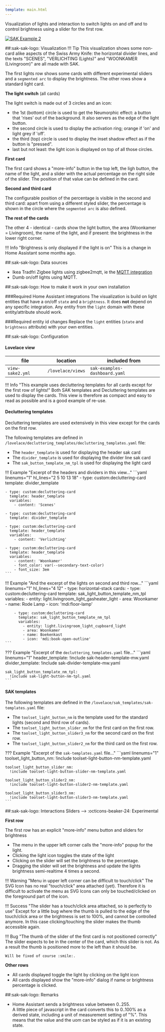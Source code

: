 ```yaml
---
template: main.html
---
```


Visualization of lights and interaction to switch lights on and off and to control brightness using a slider for the first row.

[![SAK Example 2]][SAK Example 2]

  [SAK Example 2]: ../assets/screenshots/sak-example-2.png
  
##:sak-sak-logo: Visualization
!!! Tip
    This visualization shows some non-card alike aspects of the Swiss Army Knife: the horizontal divider lines, and the texts "SCENES", "VERLICHTING (Lights)" and "WOONKAMER (Livingroom)" are all made with SAK.

The first lights row shows some cards with different experimental sliders and a `segmented arc` to display the brightness.
The other rows show a standard light card.

**The light switch** (all cards)

The light switch is made out of 3 circles and an icon:

- the 1st (bottom) circle is used to get the Neumorphic effect: a button that 'rises' out of the background. It also servers as the edge of the light button.
- the second circle is used to display the activation ring; orange if 'on' and light grey if 'off'.
- the third (top) circle is used to display the inset shadow effect as if the button is "pressed".
- last but not least: the light icon is displayed on top of all those circles.
    
**First card**

The first card shows a "more-info" button in the top left, the ligh button, the name of the light, and a slider with the actual percentage on the right side of the slider. The position of that value can be defined in the card.

**Second and third card**

The configurable position of the percentage is visible in the second and third card: apart from using a different styled slider, the percentage is shown in the circle where the `segmented arc` is also defined.

**The rest of the cards**

The other 4 - identical - cards show the light button, the area (Woonkamer = Livingroom), the name of the light, and if present: the brightness in the lower right corner.

!!! Info "Brightness is only displayed if the light is on"
    This is a change in Home Assistant some months ago.

##:sak-sak-logo: Data sources
- Ikea Tradfri Zigbee lights using zigbee2mqtt, ie the [MQTT integration](https://www.home-assistant.io/integrations/mqtt/)
- Dumb on/off lights using MQTT.

##:sak-sak-logo: How to make it work in your own installation

###Required Home Assistant integrations
The visualization is build on light entities that have a on/off `state` and a `brightness`. It does **not** depend on any specific integration.
Any entity from the `light` domain with these entity/attribute should work.

###Required entity id changes
Replace the `light` entities (`state` and `brightness` attribute) with your own entities.

##:sak-sak-logo: Configuration

#### Lovelace view
| file | location | included from |
| ---- | -------- | ------------- |
| `view-sake2.yml` | `/lovelace/views` | `sak-examples-dashboard.yaml`|

!!! Info "This example uses decluttering templates for all cards except for the first row of lights!"
    Both SAK templates and Decluttering templates are used to display the cards.
    This view is therefore as compact and easy to read as possible and is a good example of re-use.

#### Decluttering templates
Decluttering templates are used extensively in this view except for the cards on the first row.

The following templates are defined in `/lovelace/decluttering_templates/decluttering_templates.yaml` file:

- The `header_template` is used for displaying the header sak card
- The `divider_template` is used for displaying the divider line sak card
- The `sak_button_template_nm_tpl` is used for displaying the light card


!!! Example "Excerpt of the headers and dividers in this view..."
    ```yaml linenums="1" hl_lines="2 5 10 13 18"
    - type: custom:decluttering-card
      template: divider_template

    - type: custom:decluttering-card
      template: header_template
      variables:
        - content: 'Scenes'

    - type: custom:decluttering-card
      template: divider_template

    - type: custom:decluttering-card
      template: header_template
      variables:
        - content: 'Verlichting'

    - type: custom:decluttering-card
      template: header_template
      variables:
        - content: 'Woonkamer'
        - font_color: var(--secondary-text-color)
        - font_size: 3em
    ```
!!! Example "And the excerpt of the lights on second and third row..."
    ```yaml linenums="1" hl_lines="4 12"
    - type: horizontal-stack
      cards:
        - type: custom:decluttering-card
          template: sak_light_button_template_nm_tpl
          variables:
            - entity: light.livingroom_light_gasheater_light
            - area: Woonkamer
            - name: Rode Lamp
            - icon: 'mdi:floor-lamp'

        - type: custom:decluttering-card
          template: sak_light_button_template_nm_tpl
          variables:
            - entity: light.livingroom_light_cupboard_light
            - area: Woonkamer
            - name: Boekenkast
            - icon: 'mdi:book-open-outline'
    ```

??? Example "Excerpt of the `decluttering_templates.yaml` file..."
    ```yaml linenums="1"
    header_template:
      !include sak-header-template-mw.yaml
    divider_template:
      !include sak-divider-template-mw.yaml

    sak_light_button_template_nm_tpl:
      !include sak-light-button-nm-tpl.yaml 
    ```
#### SAK templates
The following templates are defined in the `/lovelace/sak_templates/sak-templates.yaml` file:

- The `toolset_light_button_nm` is the template used for the standard lights (second and third row of cards).
- The `toolset_light_button_slider_nm` for the first card on the first row.
- The `toolset_light_button_slider3_nm` for the second card on the first row.
- The `toolset_light_button_slider2_nm` for the third card on the first row.

??? Example "Excerpt of the `sak-templates.yaml` file..."
    ```yaml linenums="1"
    toolset_light_button_nm:
      !include toolset-light-button-nm-template.yaml

    toolset_light_button_slider_nm:
      !include toolset-light-button-slider-nm-template.yaml

    toolset_light_button_slider2_nm:
      !include toolset-light-button-slider2-nm-template.yaml

    toolset_light_button_slider3_nm:
      !include toolset-light-button-slider3-nm-template.yaml
    ```


##:sak-sak-logo: Interactions
Sliders --> :octicons-beaker-24: Experimental

**First row**

The first row has an explicit "more-info" menu button and sliders for brightness

-	The menu in the upper left corner calls the "more-info" popup for the light.
-	Clicking the light icon toggles the state of the light
-	Clicking on the slider will set the brightness to the percentage.
- Dragging the slider will set the brightness and update the lights brightness semi-realtime 4 times a second.

!!! Warning "Menu in upper left corner can be difficult to touch/click"
    The SVG Icon has no real "touch/click" area attached (yet). Therefore it is difficult to activate the menu as SVG Icons can only be touched/clicked on the foreground part of the icon.
    
!!! Success "The slider has a touch/click area attached, so is perfectly to use"
    Except for a little bug where the thumb is pulled to the edge of the touch/click area or the brightness is set to 100%, and cannot be controlled anymore. In this case clicking/touching the slider makes the thumb accessible again.

!!! Bug "The thumb of the slider of the first card is not positioned correctly"
    The slider expects to be in the center of the card, which this slider is not. As a result the thumb is positioned more to the left than it should be. 
    
    Will be fixed of course :smile:.
    
**Other rows**

- All cards displayed toggle the light by clicking on the light icon
- All cards displayed show the "more-info" dialog if name or brightness percentage is clicked.



##:sak-sak-logo: Remarks

- Home Assistant sends a brightness value between 0..255.
<br>A little piece of javascript in the card converts this to 0..100% as a derived state, including a unit of measurement setting of "%". This means that the value and the uom can be styled as if it is an existing state.